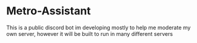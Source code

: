 # Metro-Assistant
This is a public discord bot im developing mostly to help me moderate my own server, however it will be built to run in many different servers
